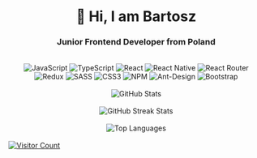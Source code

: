 <h1 align='center'>👋 Hi, I am Bartosz</h1>

<h3 align='center'>Junior Frontend Developer from Poland</h3>

</br>

<div align='center'>    
<img src="https://img.shields.io/badge/JavaScript-%23323330.svg?style=flat-square&logo=javascript&logoColor=%23F7DF1E" alt="JavaScript">
<img src="https://img.shields.io/badge/TypeScript-%23007ACC.svg?style=flat-square&logo=typescript&logoColor=white" alt="TypeScript">
<img src="https://img.shields.io/badge/React-%2320232a.svg?style=flat-square&logo=react&logoColor=%2361DAFB" alt="React">
<img src="https://img.shields.io/badge/React_Native-%2320232a.svg?style=flat-square&logo=react&logoColor=%2361DAFB" alt="React Native">
<img src="https://img.shields.io/badge/React_Router-CA4245?style=flat-square&logo=react-router&logoColor=white" alt="React Router">
<img src="https://img.shields.io/badge/Redux-%23593d88.svg?style=flat-square&logo=redux&logoColor=white" alt="Redux">
<img src="https://img.shields.io/badge/SASS-hotpink.svg?style=flat-square&logo=SASS&logoColor=white" alt="SASS">
<img src="https://img.shields.io/badge/CSS3-%231572B6.svg?style=flat-square&logo=css3&logoColor=white" alt="CSS3">
<img src="https://img.shields.io/badge/NPM-%23CB3837.svg?style=flat-square&logo=npm&logoColor=white" alt="NPM">
<img src="https://img.shields.io/badge/-AntDesign-%230170FE?style=flat-square&logo=ant-design&logoColor=white" alt="Ant-Design">
<img src="https://img.shields.io/badge/Bootstrap-%238511FA.svg?style=flat-square&logo=bootstrap&logoColor=white" alt="Bootstrap">

</div>

</br>

<div align='center'>
<img src="https://github-readme-stats.vercel.app/api?username=Bartek0074&theme=vue&hide_border=false&include_all_commits=true&count_private=false" alt="GitHub Stats">
<br/>
<br/>
<img src="https://github-readme-streak-stats.herokuapp.com/?user=Bartek0074&theme=vue&hide_border=false" alt="GitHub Streak Stats">
<br/>
<br/>
<img src="https://github-readme-stats.vercel.app/api/top-langs/?username=Bartek0074&theme=vue&hide_border=false&include_all_commits=true&count_private=false&layout=compact" alt="Top Languages">
</div>

</br>

<a href="https://visitcount.itsvg.in">
    <img src="https://visitcount.itsvg.in/api?id=Bartek0074&icon=0&color=0" alt="Visitor Count">
</a>
<!---
Bartek0074/Bartek0074 is a ✨ special ✨ repository because its `README.md` (this file) appears on your GitHub profile.
You can click the Preview link to take a look at your changes.
--->
